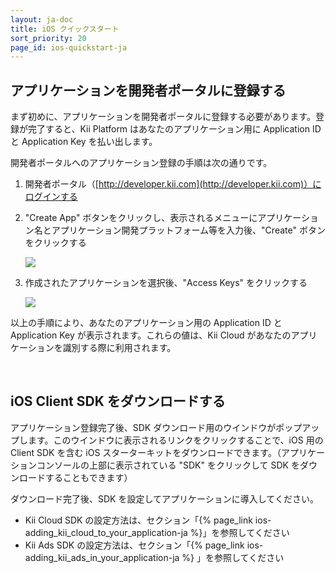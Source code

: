 ```yaml
---
layout: ja-doc
title: iOS クイックスタート
sort_priority: 20
page_id: ios-quickstart-ja
---
```

## アプリケーションを開発者ポータルに登録する

まず初めに、アプリケーションを開発者ポータルに登録する必要があります。登録が完了すると、Kii Platform はあなたのアプリケーション用に Application ID と Application Key を払い出します。

開発者ポータルへのアプリケーション登録の手順は次の通りです。

1.  開発者ポータル（[http://developer.kii.com](http://developer.kii.com)）にログインする

2.  "Create App" ボタンをクリックし、表示されるメニューにアプリケーション名とアプリケーション開発プラットフォーム等を入力後、"Create" ボタンをクリックする

    ![](//static.kii.com/devportal/docs/images/common_quick_01.png)

3.  作成されたアプリケーションを選択後、"Access Keys" をクリックする

    ![](//static.kii.com/devportal/docs/images/common_quick_02_access_key.png)

以上の手順により、あなたのアプリケーション用の Application ID と Application Key が表示されます。これらの値は、Kii Cloud があなたのアプリケーションを識別する際に利用されます。

<br/>

## iOS Client SDK をダウンロードする

アプリケーション登録完了後、SDK ダウンロード用のウインドウがポップアップします。このウインドウに表示されるリンクをクリックすることで、iOS 用の Client SDK を含む iOS スターターキットをダウンロードできます。（アプリケーションコンソールの上部に表示されている "SDK" をクリックして SDK をダウンロードすることもできます）

ダウンロード完了後、SDK を設定してアプリケーションに導入してください。

*   Kii Cloud SDK の設定方法は、セクション「{% page_link ios-adding_kii_cloud_to_your_application-ja %}」を参照してください
*   Kii Ads SDK の設定方法は、セクション「{% page_link ios-adding_kii_ads_in_your_application-ja %} 」を参照してください
